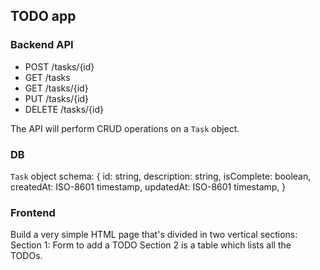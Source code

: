 ## TODO app

### Backend API
- POST /tasks/{id}
- GET /tasks
- GET /tasks/{id}
- PUT /tasks/{id}
- DELETE /tasks/{id}

The API will perform CRUD operations on a `Task` object.

### DB
`Task` object schema:
{
    id: string,
    description: string,
    isComplete: boolean,
    createdAt: ISO-8601 timestamp,
    updatedAt: ISO-8601 timestamp,
}

### Frontend
Build a very simple HTML page that's divided in two vertical sections:
Section 1: Form to add a TODO
Section 2 is a table which lists all the TODOs.